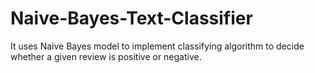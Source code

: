 # Naive-Bayes-Text-Classifier
It uses Naive Bayes model to implement classifying algorithm to decide whether a given review is positive or negative. 
